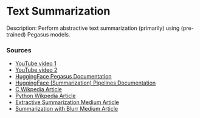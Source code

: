 # Text Summarization

Description: Perform abstractive text summarization (primarily) using (pre-trained) Pegasus models.


### Sources
 - [YouTube video 1](https://www.youtube.com/watch?v=Yo5Hw8aV3vY)
 - [YouTube video 2](https://www.youtube.com/watch?v=TsfLm5iiYb4)
 - [HuggingFace Pegasus Documentation](https://huggingface.co/docs/transformers/model_doc/pegasus)
 - [HuggingFace (Summarization) Pipelines Documentation](https://huggingface.co/docs/transformers/v4.18.0/en/main_classes/pipelines#transformersSummarizationPipeline)
 - [C Wikpedia Article](https://en.wikipedia.org/wiki/C_(programming_language))
 - [Python Wikpedia Article](https://en.wikipedia.org/wiki/Python_(programming_language))
 - [Extractive Summarization Medium Article](https://towardsdatascience.com/text-summarization-in-python-with-jaro-winkler-and-pagerank-72d693da94e8)
 - [Summarization with Blurr Medium Article](https://medium.com/@agrofail/summarization-with-hugging-face-and-blurr-1b613265d155)